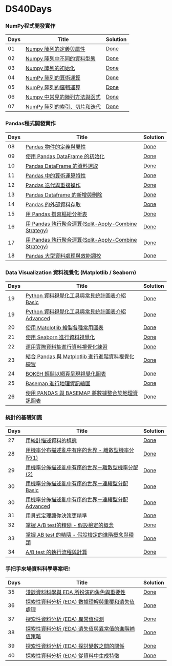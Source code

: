 # DS40Days

### NumPy程式開發實作
| Days   | Title | Solution |
|--------| ----- | -------- |
|01|[Numpy 陣列的定義與屬性]('https://www.cupoy.com/marathon-mission/00000174C4BC1B93000000016375706F795F70726572656C656173654355/000001754907C97F0000001A6375706F795F72656C656173654349/')|[Done]('/01Homework.ipynb')|
|02|[Numpy 陣列中不同的資料型態]('https://www.cupoy.com/marathon-mission/00000174C4BC1B93000000016375706F795F70726572656C656173654355/00000175490C17020000001B6375706F795F72656C656173654349/')|[Done]('/02Homework.ipynb')|
|03|[Numpy 陣列的初始化]('https://www.cupoy.com/marathon-mission/00000174C4BC1B93000000016375706F795F70726572656C656173654355/000001754914E8680000001C6375706F795F72656C656173654349/')|[Done]('/03Homework.ipynb')|
|04|[NumPy 陣列的算術運算]('https://www.cupoy.com/marathon-mission/00000174C4BC1B93000000016375706F795F70726572656C656173654355/00000175491F33860000001D6375706F795F72656C656173654349/')|[Done]('/04Homework.ipynb')|
|05|[NumPy 陣列的邏輯運算]('https://www.cupoy.com/marathon-mission/00000174C4BC1B93000000016375706F795F70726572656C656173654355/00000175492912FB0000001E6375706F795F72656C656173654349/')|[Done]('/05Homework.ipynb')|
|06|[Numpy 中常見的陣列方法與函式]('https://www.cupoy.com/marathon-mission/00000174C4BC1B93000000016375706F795F70726572656C656173654355/00000175493C2AF4000000216375706F795F72656C656173654349/')|[Done]('/06Homework.ipynb')|
|07|[NumPy 陣列的索引、切片和迭代]('https://www.cupoy.com/marathon-mission/00000174C4BC1B93000000016375706F795F70726572656C656173654355/0000017549469591000000226375706F795F72656C656173654349')|[Done]('/07Homework.ipynb')|

### Pandas程式開發實作
| Days   | Title | Solution |
|--------| ----- | -------- |
|08|[Pandas 物件的定義與屬性]('https://www.cupoy.com/marathon-mission/00000174C4BC1B93000000016375706F795F70726572656C656173654355/000001754950A6D9000000236375706F795F72656C656173654349/')|[Done]('/08Homework.ipynb')|
|09|[使用 Pandas DataFrame 的初始化]('https://www.cupoy.com/marathon-mission/00000174C4BC1B93000000016375706F795F70726572656C656173654355/00000175495A7361000000246375706F795F72656C656173654349/')|[Done]('/09Homework.ipynb')|
|10|[Pandas DataFrame 的資料選取]('https://www.cupoy.com/marathon-mission/00000174C4BC1B93000000016375706F795F70726572656C656173654355/00000176D59E20B70000000F6375706F795F72656C656173654349/')|[Done]('/10Homework.ipynb')|
|11|[Pandas 中的算術運算特性]('https://www.cupoy.com/marathon-mission/00000174C4BC1B93000000016375706F795F70726572656C656173654355/00000176E0B0C273000000136375706F795F72656C656173654349/')|[Done]('/11Homework.ipynb')|
|12|[Pandas 迭代與重複操作]('https://www.cupoy.com/marathon-mission/00000174C4BC1B93000000016375706F795F70726572656C656173654355/000001783EA02CC4000000106375706F795F72656C656173654349/')|[Done]('/12Homework.ipynb')|
|13|[Pandas Dataframe 的新增與刪除]('https://www.cupoy.com/marathon-mission/00000174C4BC1B93000000016375706F795F70726572656C656173654355/00000178444E2BBF000000026375706F795F72656C656173654349/')|[Done]('/13Homework.ipynb')|
|14|[Pandas 的外部資料存取]('https://www.cupoy.com/marathon-mission/00000174C4BC1B93000000016375706F795F70726572656C656173654355/00000178446913CA000000036375706F795F72656C656173654349/')|[Done]('/14Homework.ipynb')|
|15|[用 Pandas 撰寫樞紐分析表]('https://www.cupoy.com/marathon-mission/00000174C4BC1B93000000016375706F795F70726572656C656173654355/00000176E0D6D95C000000176375706F795F72656C656173654349/')|[Done]('/15Homework.ipynb')|
|16|[用 Pandas 執行聚合運算(Split-Apply-Combine Strategy)]('https://www.cupoy.com/marathon-mission/00000174C4BC1B93000000016375706F795F70726572656C656173654355/00000176E0E79AFC000000186375706F795F72656C656173654349/')|[Done]('/16Homework.ipynb')|
|17|[用 Pandas 執行聚合運算(Split-Apply-Combine Strategy)]('https://www.cupoy.com/marathon-mission/00000174C4BC1B93000000016375706F795F70726572656C656173654355/00000176E0E79AFC000000186375706F795F72656C656173654349/')|[Done]('/16Homework.ipynb')|
|18|[Pandas 大型資料處理與效能調校]('https://www.cupoy.com/marathon-mission/00000174C4BC1B93000000016375706F795F70726572656C656173654355/00000176E0F9E0F50000001A6375706F795F72656C656173654349/')|[Done]('/18Homework.ipynb')|

### Data Visualization 資料視覺化 (Matplotlib / Seaborn)
| Days   | Title | Solution |
|--------| ----- | -------- |
|19|[Python 資料視覺化工具與常見統計圖表介紹Basic]('https://www.cupoy.com/marathon-mission/00000174C4BC1B93000000016375706F795F70726572656C656173654355/00000176D6F42D75000000106375706F795F72656C656173654349/')|[Done]('/19Homework_1.ipynb')|
|19|[Python 資料視覺化工具與常見統計圖表介紹Advanced]('https://www.cupoy.com/marathon-mission/00000174C4BC1B93000000016375706F795F70726572656C656173654355/00000176D6F42D75000000106375706F795F72656C656173654349/')|[Done]('/19Homework_2.ipynb')|
|20|[使用 Matplotlib 繪製各種常用圖表]('https://www.cupoy.com/marathon-mission/00000174C4BC1B93000000016375706F795F70726572656C656173654355/00000176E11A55A90000001B6375706F795F72656C656173654349/')|[Done]('/20Homework.ipynb')|
|21|[使用 Seaborn 進行資料視覺化]('https://www.cupoy.com/marathon-mission/00000174C4BC1B93000000016375706F795F70726572656C656173654355/0000017549731EBC000000256375706F795F72656C656173654349/')|[Done]('/21Homework.ipynb')|
|22|[運用實際資料集進行資料視覺化練習]('https://www.cupoy.com/marathon-mission/00000174C4BC1B93000000016375706F795F70726572656C656173654355/00000175498782C8000000266375706F795F72656C656173654349/')|[Done]('/22Homework.ipynb')|
|23|[結合 Pandas 與 Matplotlib 進行進階資料視覺化練習]('https://www.cupoy.com/marathon-mission/00000174C4BC1B93000000016375706F795F70726572656C656173654355/000001754997FEB0000000276375706F795F72656C656173654349/')|[Done]('/23Homework.ipynb')|
|24|[BOKEH 輕鬆以網頁呈現視覺化圖表]('https://www.cupoy.com/marathon-mission/00000174C4BC1B93000000016375706F795F70726572656C656173654355/0000017549AE520F000000286375706F795F72656C656173654349/')|[Done]('/24Homework.ipynb')|
|25|[Basemap 進行地理資訊繪圖]('https://www.cupoy.com/marathon-mission/00000174C4BC1B93000000016375706F795F70726572656C656173654355/0000017549F55675000000296375706F795F72656C656173654349/')|[Done]('/25Homework.ipynb')|
|26|[使用 PANDAS 與 BASEMAP 將數據整合於地理資訊圖表]('https://www.cupoy.com/marathon-mission/00000174C4BC1B93000000016375706F795F70726572656C656173654355/000001754A144C290000002B6375706F795F72656C656173654349/codes')|[Done]('/26Homework.ipynb')|

### 統計的基礎知識
| Days   | Title | Solution |
|--------| ----- | -------- |
|27|[用統計描述資料的樣態]('https://www.cupoy.com/marathon-mission/00000174C4BC1B93000000016375706F795F70726572656C656173654355/000001754A4550E30000002C6375706F795F72656C656173654349/')|[Done]('/27Homework_1.ipynb')|
|28|[用機率分布描述亂中有序的世界 - 離散型機率分配(1)]('https://www.cupoy.com/marathon-mission/00000174C4BC1B93000000016375706F795F70726572656C656173654355/000001754A8936E30000002D6375706F795F72656C656173654349/')|[Done]('/28Homework_1.ipynb')|
|29|[用機率分佈描述亂中有序的世界－離散型機率分配(2)]('https://www.cupoy.com/marathon-mission/00000174C4BC1B93000000016375706F795F70726572656C656173654355/000001754AD16F93000000016375706F795F72656C656173654349/')|[Done]('/29Homework.ipynb')|
|30|[用機率分佈描述亂中有序的世界－連續型分配Basic]('https://www.cupoy.com/marathon-mission/00000174C4BC1B93000000016375706F795F70726572656C656173654355/0000017553DE27F1000000056375706F795F72656C656173654349/')|[Done]('/30Homework_1.ipynb')|
|30|[用機率分佈描述亂中有序的世界－連續型分配Advanced]('https://www.cupoy.com/marathon-mission/00000174C4BC1B93000000016375706F795F70726572656C656173654355/0000017553DE27F1000000056375706F795F72656C656173654349/')|[Done]('/30Homework_2.ipynb')|
|31|[用貝式定理讓你決策更精準]('https://www.cupoy.com/marathon-mission/00000174C4BC1B93000000016375706F795F70726572656C656173654355/000001755433D08B000000066375706F795F72656C656173654349/')|[Done]('/31Homework.ipynb')|
|32|[掌握 A/B test的精隨 - 假設檢定的概念]('https://www.cupoy.com/marathon-mission/00000174C4BC1B93000000016375706F795F70726572656C656173654355/000001755460C9F5000000076375706F795F72656C656173654349/')|[Done]('/32Homework.ipynb')|
|33|[掌握 AB test 的精隨 - 假設檢定的進階概念與種類]('https://www.cupoy.com/marathon-mission/00000174C4BC1B93000000016375706F795F70726572656C656173654355/00000176E15834E90000001E6375706F795F72656C656173654349/')|[Done]('/33Homework.ipynb')|
|34|[A/B test 的執行流程與計算]('https://www.cupoy.com/marathon-mission/00000174C4BC1B93000000016375706F795F70726572656C656173654355/00000175640A4B610000000E6375706F795F72656C656173654349/')|[Done]('/34Homework.ipynb')|

### 手把手來場資料科學專案吧!
| Days   | Title | Solution |
|--------| ----- | -------- |
|35|[淺談資料科學與 EDA 所扮演的角色與重要性]('https://www.cupoy.com/marathon-mission/00000174C4BC1B93000000016375706F795F70726572656C656173654355/0000017563DA1A0F0000000D6375706F795F72656C656173654349/')|[Done]('/35Homework.ipynb')|
|36|[探索性資料分析 (EDA) 數據理解與重覆和遺失值處理]('https://www.cupoy.com/marathon-mission/00000174C4BC1B93000000016375706F795F70726572656C656173654355/000001755524BC5B0000000C6375706F795F72656C656173654349/')|[Done]('/36Homework.ipynb')|
|37|[探索性資料分析 (EDA) 異常值偵測]('https://www.cupoy.com/marathon-mission/00000174C4BC1B93000000016375706F795F70726572656C656173654355/000001755511E2E40000000B6375706F795F72656C656173654349/')|[Done]('/37Homework.ipynb')|
|38|[探索性資料分析 (EDA) 遺失值與異常值的進階補值策略]('https://www.cupoy.com/marathon-mission/00000174C4BC1B93000000016375706F795F70726572656C656173654355/0000017554EEA1E80000000A6375706F795F72656C656173654349/')|[Done]('/38Homework.ipynb')|
|39|[探索性資料分析 (EDA) 探討變數之間的關係]('https://www.cupoy.com/marathon-mission/00000174C4BC1B93000000016375706F795F70726572656C656173654355/0000017554B6B9E5000000096375706F795F72656C656173654349/')|[Done]('/39Homework.ipynb')|
|40|[探索性資料分析 (EDA) 從資料中生成特徵]('https://www.cupoy.com/marathon-mission/00000174C4BC1B93000000016375706F795F70726572656C656173654355/00000175549D1EB8000000086375706F795F72656C656173654349/')|[Done]('/40Homework.ipynb')|
